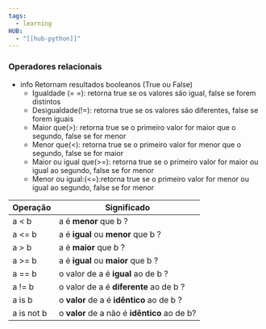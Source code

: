 ```yaml
---
tags:
  - learning
HUB:
  - "[[hub-python]]"
---
```



### Operadores relacionais

- info Retornam resultados booleanos (True ou False)
	- Igualdade (= =):  retorna true se os valores são igual, false se forem distintos
	- Desigualdade(!=): retorna true se os valores são diferentes, false se forem iguais
	- Maior que(>):  retorna true se o primeiro valor for maior que o segundo, false se for menor
	- Menor que(<): retorna true se o primeiro valor for menor que o segundo, false se for maior
	- Maior ou igual que(>=): retorna true se o primeiro valor for maior ou igual ao segundo, false se for menor
	- Menor ou igual:(<=):retorna true se o primeiro valor for menor ou igual ao segundo, false se for menor


| Operação   | Significado                                  |
| ---------- | -------------------------------------------- |
| a < b      | a é **menor** que b ?                        |
| a <= b     | a é **igual** ou **menor** que b ?           |
| a > b      | a é **maior** que b ?                        |
| a >= b     | a é **igual** ou **maior** que b ?           |
| a == b     | o valor de a é **igual** ao de b ?           |
| a != b     | o valor de a é **diferente** ao de b ?       |
| a is b     | o **valor** de a é **idêntico** ao de b ?    |
| a is not b | o **valor** de a não é **idêntico** ao de b? |


